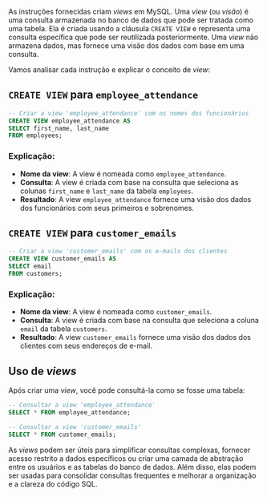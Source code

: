 As instruções fornecidas criam *views* em MySQL. Uma *view* (ou *visão*) é uma consulta armazenada no banco de dados que pode ser tratada como uma tabela. Ela é criada usando a cláusula `CREATE VIEW` e representa uma consulta específica que pode ser reutilizada posteriormente. Uma *view* não armazena dados, mas fornece uma visão dos dados com base em uma consulta.

Vamos analisar cada instrução e explicar o conceito de *view*:

## `CREATE VIEW` para `employee_attendance`

```sql
-- Criar a view 'employee_attendance' com os nomes dos funcionários
CREATE VIEW employee_attendance AS 
SELECT first_name, last_name
FROM employees;
```

### Explicação:

- **Nome da view**: A view é nomeada como `employee_attendance`.
- **Consulta**: A view é criada com base na consulta que seleciona as colunas `first_name` e `last_name` da tabela `employees`.
- **Resultado**: A view `employee_attendance` fornece uma visão dos dados dos funcionários com seus primeiros e sobrenomes.

## `CREATE VIEW` para `customer_emails`

```sql
-- Criar a view 'customer_emails' com os e-mails dos clientes
CREATE VIEW customer_emails AS 
SELECT email
FROM customers;
```

### Explicação:

- **Nome da view**: A view é nomeada como `customer_emails`.
- **Consulta**: A view é criada com base na consulta que seleciona a coluna `email` da tabela `customers`.
- **Resultado**: A view `customer_emails` fornece uma visão dos dados dos clientes com seus endereços de e-mail.

## Uso de *views*

Após criar uma *view*, você pode consultá-la como se fosse uma tabela:

```sql
-- Consultar a view 'employee_attendance'
SELECT * FROM employee_attendance;

-- Consultar a view 'customer_emails'
SELECT * FROM customer_emails;
```

As *views* podem ser úteis para simplificar consultas complexas, fornecer acesso restrito a dados específicos ou criar uma camada de abstração entre os usuários e as tabelas do banco de dados. Além disso, elas podem ser usadas para consolidar consultas frequentes e melhorar a organização e a clareza do código SQL.
